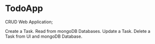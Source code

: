 # TodoApp

CRUD Web Application;

Create a Task. 
Read from mongoDB Databases. 
Update a Task. 
Delete a Task from UI and mongoDB Database. 
